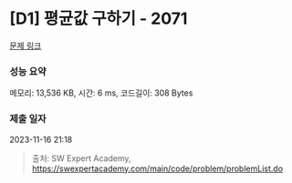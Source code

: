 # [D1] 평균값 구하기 - 2071 

[문제 링크](https://swexpertacademy.com/main/code/problem/problemDetail.do?contestProbId=AV5QRnJqA5cDFAUq) 

### 성능 요약

메모리: 13,536 KB, 시간: 6 ms, 코드길이: 308 Bytes

### 제출 일자

2023-11-16 21:18



> 출처: SW Expert Academy, https://swexpertacademy.com/main/code/problem/problemList.do
